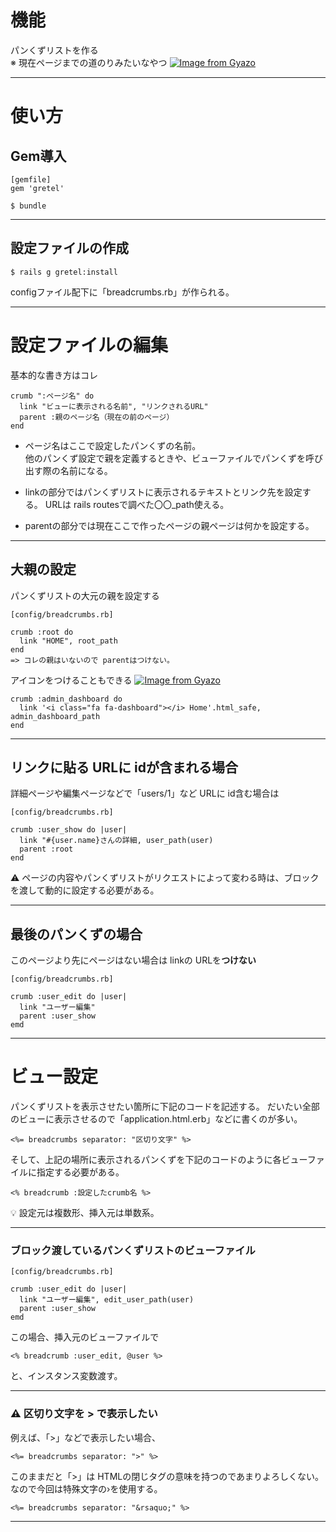 # 機能
パンくずリストを作る    
※ 現在ページまでの道のりみたいなやつ
[![Image from Gyazo](https://i.gyazo.com/601f22abd2e726cb848865480e3b5bba.png)](https://gyazo.com/601f22abd2e726cb848865480e3b5bba)
***

# 使い方
## Gem導入
~~~
[gemfile]
gem 'gretel'

$ bundle
~~~
***

## 設定ファイルの作成
~~~
$ rails g gretel:install
~~~
configファイル配下に「breadcrumbs.rb」が作られる。
***

# 設定ファイルの編集
基本的な書き方はコレ
~~~
crumb ":ページ名" do
  link "ビューに表示される名前", "リンクされるURL"
  parent :親のページ名（現在の前のページ）
end
~~~
- ページ名はここで設定したパンくずの名前。    
他のパンくず設定で親を定義するときや、ビューファイルでパンくずを呼び出す際の名前になる。
    
- linkの部分ではパンくずリストに表示されるテキストとリンク先を設定する。
URLは rails routesで調べた〇〇_path使える。  
    
- parentの部分では現在ここで作ったページの親ページは何かを設定する。
***

## 大親の設定
パンくずリストの大元の親を設定する
~~~
[config/breadcrumbs.rb]

crumb :root do
  link "HOME", root_path
end
=> コレの親はいないので parentはつけない。
~~~

アイコンをつけることもできる
[![Image from Gyazo](https://i.gyazo.com/8ef03715c2fb345abef3bfd02de45ce7.png)](https://gyazo.com/8ef03715c2fb345abef3bfd02de45ce7)
~~~
crumb :admin_dashboard do
  link '<i class="fa fa-dashboard"></i> Home'.html_safe, admin_dashboard_path
end
~~~
***

## リンクに貼る URLに idが含まれる場合
詳細ページや編集ページなどで「users/1」など URLに id含む場合は
~~~
[config/breadcrumbs.rb]

crumb :user_show do |user|
  link "#{user.name}さんの詳細, user_path(user)
  parent :root
end
~~~
⚠️ ページの内容やパンくずリストがリクエストによって変わる時は、ブロックを渡して動的に設定する必要がある。
***

## 最後のパンくずの場合
このページより先にページはない場合は linkの URLを**つけない**
~~~
[config/breadcrumbs.rb]

crumb :user_edit do |user|
  link "ユーザー編集"
  parent :user_show
emd
~~~
***

# ビュー設定
パンくずリストを表示させたい箇所に下記のコードを記述する。
だいたい全部のビューに表示させるので「application.html.erb」などに書くのが多い。
~~~
<%= breadcrumbs separator: "区切り文字" %>
~~~
そして、上記の場所に表示されるパンくずを下記のコードのように各ビューファイルに指定する必要がある。
~~~
<% breadcrumb :設定したcrumb名 %>
~~~
💡 設定元は複数形、挿入元は単数系。
***

### ブロック渡しているパンくずリストのビューファイル
~~~
[config/breadcrumbs.rb]

crumb :user_edit do |user|
  link "ユーザー編集", edit_user_path(user)
  parent :user_show
emd
~~~
この場合、挿入元のビューファイルで
~~~
<% breadcrumb :user_edit, @user %>
~~~
と、インスタンス変数渡す。
***


### ⚠️ 区切り文字を > で表示したい
例えば、「>」などで表示したい場合、
~~~
<%= breadcrumbs separator: ">" %>
~~~~
このままだと「>」は HTMLの閉じタグの意味を持つのであまりよろしくない。    
なので今回は特殊文字の&rsaquo;を使用する。
~~~
<%= breadcrumbs separator: "&rsaquo;" %>
~~~
***

